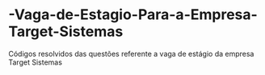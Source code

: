 # -Vaga-de-Estagio-Para-a-Empresa-Target-Sistemas
Códigos resolvidos das questões referente a vaga de estágio da empresa Target Sistemas
